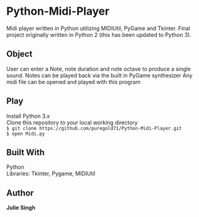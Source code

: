 # Python-Midi-Player
Midi player written in Python utilizing MIDIUtil, PyGame and Tkinter.
Final project originally written in Python 2 (this has been updated to Python 3).

## Object
User can enter a Note, note duration and note octave to produce a single sound. 
Notes can be played back via the built in PyGame synthesizer
Any midi file can be opened and played with this program

## Play
Install Python 3.x<br>
Clone this repository to your local working directory<br />
  `$ git clone https://github.com/puregold71/Python-Midi-Player.git`<br />
  `$ open Midi.py`



## Built With
Python<br/>
Libraries: Tkinter, Pygame, MIDIUtil



## Author

**Julie Singh**

